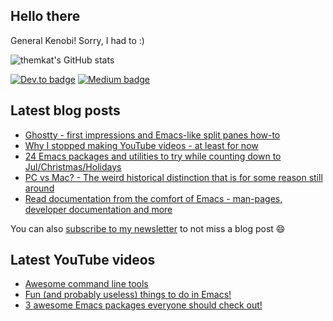 ## Hello there
General Kenobi! Sorry, I had to :)

![themkat's GitHub stats](https://github-readme-stats.vercel.app/api?username=themkat)


[![Dev.to badge](https://img.shields.io/badge/-DevTo-lightgray?logo=dev.to)](https://dev.to/themkat) [![Medium badge](https://img.shields.io/badge/-Medium-darkblue?logo=medium)](https://medium.com/@themkat)


<!--
**themkat/themkat** is a ✨ _special_ ✨ repository because its `README.md` (this file) appears on your GitHub profile.

Here are some ideas to get you started:

- 🔭 I’m currently working on ...
- 🌱 I’m currently learning ...
- 👯 I’m looking to collaborate on ...
- 🤔 I’m looking for help with ...
- 💬 Ask me about ...
- 📫 How to reach me: ...
- 😄 Pronouns: ...
- ⚡ Fun fact: ...
-->


## Latest blog posts
<!-- BLOG-POST-LIST:START -->
- [Ghostty - first impressions and Emacs-like split panes how-to](https://themkat.net/2025/01/02/ghostty_config_first_impressions.html)
- [Why I stopped making YouTube videos - at least for now](https://themkat.net/2024/12/27/why_i_stopped_making_youtube_videos.html)
- [24 Emacs packages and utilities to try while counting down to Jul/Christmas/Holidays](https://themkat.net/2024/12/17/twenty_four_emacs_packages.html)
- [PC vs Mac? - The weird historical distinction that is for some reason still around](https://themkat.net/2024/10/28/pc_vs_mac_weird_historical_notes.html)
- [Read documentation from the comfort of Emacs - man-pages, developer documentation and more](https://themkat.net/2024/10/27/docs_inside_emacs.html)
<!-- BLOG-POST-LIST:END -->

You can also [subscribe to my newsletter](https://themkat.net/newsletter.html) to not miss a blog post :smile:


## Latest YouTube videos
<!-- YOUTUBE-LIST:START -->
- [Awesome command line tools](https://www.youtube.com/watch?v=tLS9KbDhtFQ)
- [Fun &lpar;and probably useless&rpar; things to do in Emacs!](https://www.youtube.com/watch?v=G4kyCBEVvr8)
- [3 awesome Emacs packages everyone should check out!](https://www.youtube.com/watch?v=9O_0vwrLCow)
<!-- YOUTUBE-LIST:END -->
